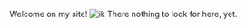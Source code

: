 Welcome on my site!
![ik](https://www.johnnyhogenbirk.nl/johnnyhogenbirk_192.png)
There nothing to look for here, yet.
